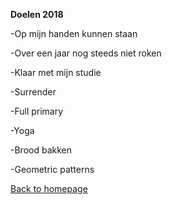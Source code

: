 **Doelen 2018**

-Op mijn handen kunnen staan

-Over een jaar nog steeds niet roken

-Klaar met mijn studie

-Surrender

-Full primary 

-Yoga

-Brood bakken

-Geometric patterns


[Back to homepage](https://bartfennema.github.io/)
